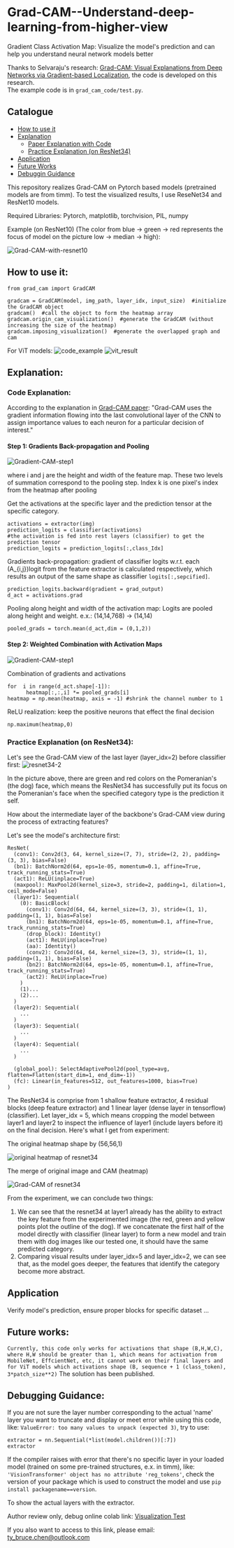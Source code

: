 # Grad-CAM--Understand-deep-learning-from-higher-view
Gradient Class Activation Map: Visualize the model's prediction and can help you understand neural network models better

Thanks to Selvaraju's research: [Grad-CAM: Visual Explanations from Deep Networks via Gradient-based Localization](https://arxiv.org/abs/1610.02391), the code is developed on this research. <br>
The example code is in ```grad_cam_code/test.py```.
## Catalogue
* [How to use it](https://github.com/TyBruceChen/Grad-CAM--Understand-deep-learning-from-higher-view?tab=readme-ov-file#how-to-use-it)
* [Explanation](https://github.com/TyBruceChen/Grad-CAM--Understand-deep-learning-from-higher-view#explanation)
  * [Paper Explanation with Code](https://github.com/TyBruceChen/Grad-CAM--Understand-deep-learning-from-higher-view/tree/main#code-explanation)
  * [Practice Explanation (on ResNet34)](https://github.com/TyBruceChen/Grad-CAM--Understand-deep-learning-from-higher-view#practice-explanation-on-resnet34)
* [Application](https://github.com/TyBruceChen/Grad-CAM--Understand-deep-learning-from-higher-view/tree/main#application)
* [Future Works](https://github.com/TyBruceChen/Grad-CAM--Understand-deep-learning-from-higher-view/tree/main#future-works)
* [Debuggin Guidance](https://github.com/TyBruceChen/Grad-CAM--Understand-deep-learning-from-higher-view/tree/main#debugging-guidance)

This repository realizes Grad-CAM on Pytorch based models (pretrained models are from timm). To test the visualized results, I use ReseNet34 and ResNet10 models.

Required Libraries: Pytorch, matplotlib, torchvision, PIL, numpy

Example (on ResNet10) (The color from blue -> green -> red represents the focus of model on the picture low -> median -> high):

![Grad-CAM-with-resnet10](graphs/resnet10-targe_layer-2.png)

## How to use it:
```
from grad_cam import GradCAM

gradcam = GradCAM(model, img_path, layer_idx, input_size)  #initialize the GradCAM object
gradcam()  #call the object to form the heatmap array
gradcam.origin_cam_visualization()  #generate the GradCAM (without increasing the size of the heatmap)
gradcam.imposing_visualization()  #generate the overlapped graph and cam
```
For ViT models:
![code_example](graphs/vit-grad-cam-exmaple.png)
![vit_result](graphs/vit-16-grad-cam.png)

## Explanation:
### Code Explanation:
According to the explanation in [Grad-CAM paper](https://arxiv.org/abs/1610.02391): "Grad-CAM uses the gradient information flowing into the last convolutional layer of the CNN to assign importance values to each neuron for a particular decision of interest." 

#### Step 1: Gradients Back-propagation and Pooling 

![Gradient-CAM-step1](graphs/grad_cam_step1.png)

where i and j are the height and width of the feature map. These two levels of summation correspond to the pooling step. Index k is one pixel's index from the heatmap after pooling

Get the activations at the specific layer and the prediction tensor at the specific category.
```
activations = extractor(img)
prediction_logits = classifier(activations)
#the activation is fed into rest layers (classifier) to get the prediction tensor
prediction_logits = prediction_logits[:,class_Idx]
```
Gradients back-propagation: gradient of classifier logits w.r.t. each (A_{i,j})logit from the feature extractor is calculated respectively, which results an output of the same shape as classifier ```logits[:,sepcified]```. 
```
prediction_logits.backward(gradient = grad_output)
d_act = activations.grad
```

Pooling along height and width of the activation map: Logits are pooled along height and weight. e.x.: (14,14,768) -> (14,14)
```
pooled_grads = torch.mean(d_act,dim = (0,1,2))
```

#### Step 2: Weighted Combination with Activation Maps

![Gradient-CAM-step1](graphs/grad_cam_step2.png)

Combination of gradients and activations
```
for  i in range(d_act.shape[-1]):
      heatmap[:,:,i] *= pooled_grads[i]
heatmap = np.mean(heatmap, axis = -1) #shrink the channel number to 1
```

ReLU realization: keep the positive neurons that effect the final decision
```
np.maximum(heatmap,0)
```

### Practice Explanation (on ResNet34):
Let's see the Grad-CAM view of the last layer (layer_idx=2) before classifier first:
![resnet34-2](graphs/resnet34-2.png)

In the picture above, there are green and red colors on the Pomeranian's (the dog) face, which means the ResNet34 has successfully put its focus on the Pomeranian's face when the specified category type is the prediction it self.

How about the intermediate layer of the backbone's Grad-CAM view during the process of extracting features?

Let's see the model's architecture first:
```
ResNet(
  (conv1): Conv2d(3, 64, kernel_size=(7, 7), stride=(2, 2), padding=(3, 3), bias=False)
  (bn1): BatchNorm2d(64, eps=1e-05, momentum=0.1, affine=True, track_running_stats=True)
  (act1): ReLU(inplace=True)
  (maxpool): MaxPool2d(kernel_size=3, stride=2, padding=1, dilation=1, ceil_mode=False)
  (layer1): Sequential(
    (0): BasicBlock(
      (conv1): Conv2d(64, 64, kernel_size=(3, 3), stride=(1, 1), padding=(1, 1), bias=False)
      (bn1): BatchNorm2d(64, eps=1e-05, momentum=0.1, affine=True, track_running_stats=True)
      (drop_block): Identity()
      (act1): ReLU(inplace=True)
      (aa): Identity()
      (conv2): Conv2d(64, 64, kernel_size=(3, 3), stride=(1, 1), padding=(1, 1), bias=False)
      (bn2): BatchNorm2d(64, eps=1e-05, momentum=0.1, affine=True, track_running_stats=True)
      (act2): ReLU(inplace=True)
    )
    (1)...
    (2)...
  )
  (layer2): Sequential(
    ...
  )
  (layer3): Sequential(
    ...
  )
  (layer4): Sequential(
    ...
  )

  (global_pool): SelectAdaptivePool2d(pool_type=avg, flatten=Flatten(start_dim=1, end_dim=-1))
  (fc): Linear(in_features=512, out_features=1000, bias=True)
)
```

The ResNet34 is comprise from 1 shallow feature extractor, 4 residual blocks (deep feature extractor) and 1 linear layer (dense layer in tensorflow) (classifier).
Let layer_idx = 5, which means cropping the model between layer1 and layer2 to inspect the influence of layer1 (include layers before it) on the final decision.
Here's what I get from experiment:

The original heatmap shape by (56,56,1)

![original heatmap of resnet34](graphs/resnet34-5-origin.png)


The merge of original image and CAM (heatmap)

![Grad-CAM of resnet34](graphs/resnet34-5.png)

From the experiment, we can conclude two things:
1. We can see that the resnet34 at layer1 already has the ability to extract the key feature from the experimented image (the red, green and yellow points plot the outline of the dog). If we concatenate the first half of the model directly with classifier (linear layer) to form a new model and train them with dog images like our tested one, it should have the same predicted category.
2. Comparing visual results under layer_idx=5 and layer_idx=2, we can see that, as the model goes deeper, the features that identify the category become more abstract.

## Application
Verify model's prediction, ensure proper blocks for specific dataset ...

## Future works:
```Currently, this code only works for activations that shape (B,H,W,C), where H,W should be greater than 1, which means for activation from MobileNet, EffcientNet, etc, it cannot work on their final layers and for ViT models which activations shape (B, sequence + 1 (class_token), 3*patch_size**2)``` The solution has been published.

## Debugging Guidance:
If you are not sure the layer number corresponding to the actual 'name' layer you want to truncate and display or meet error while using this code, like: ``` ValueError: too many values to unpack (expected 3) ```, try to use: 
```
extractor = nn.Sequential(*list(model.children())[:7])
extractor
```
If the compiler raises with error that there's no specific layer in your loaded model (trained on some pre-trained structures, e.x. in timm), like: ```'VisionTransformer' object has no attribute 'reg_tokens'```, check the version of your package which is used to construct the model and use ```pip install packagename==version```.

To show the actual layers with the extractor.

Author review only, debug online colab link: [Visualization Test](https://colab.research.google.com/drive/10XLnnOgjtpFebtSt3_lgWP5mNLwsuOq5#scrollTo=0jAu8Mi3JvHQ)

If you also want to access to this link, please email: ty_bruce.chen@outlook.com
